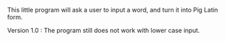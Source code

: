 This little program will ask a user to input a word, and turn it into Pig Latin form.

Version 1.0 : 
The program still does not work with lower case input.
